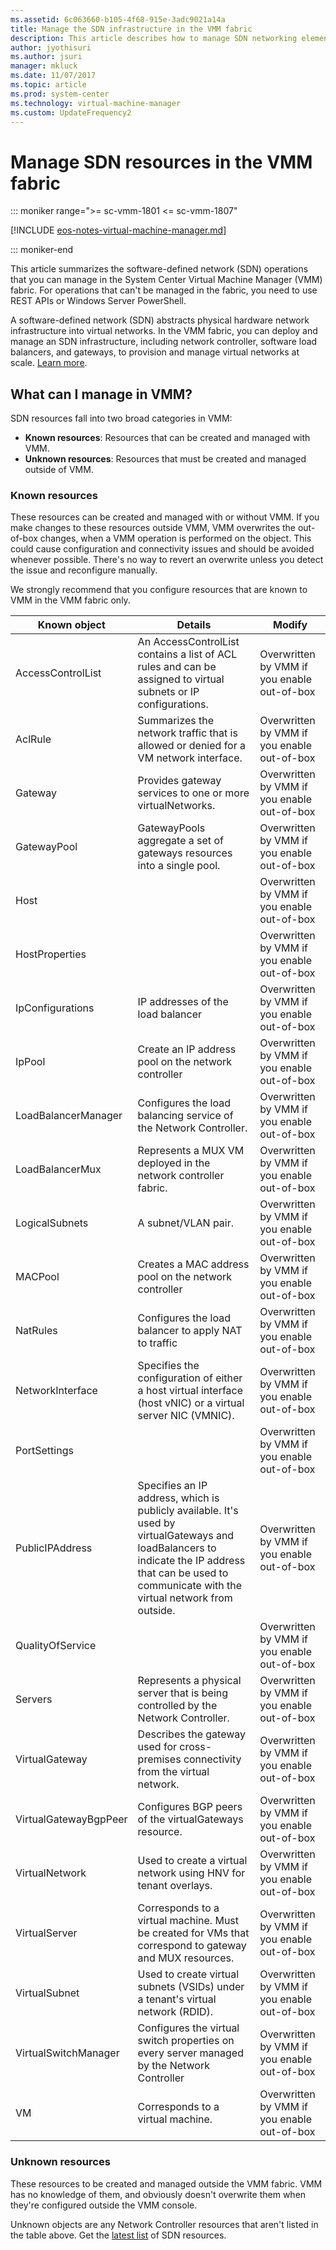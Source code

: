 ```yaml
---
ms.assetid: 6c063660-b105-4f68-915e-3adc9021a14a
title: Manage the SDN infrastructure in the VMM fabric
description: This article describes how to manage SDN networking elements in the System Center VMM fabric
author: jyothisuri
ms.author: jsuri
manager: mkluck
ms.date: 11/07/2017
ms.topic: article
ms.prod: system-center
ms.technology: virtual-machine-manager
ms.custom: UpdateFrequency2
---
```


# Manage SDN resources in the VMM fabric

::: moniker range=">= sc-vmm-1801 <= sc-vmm-1807"

[!INCLUDE [eos-notes-virtual-machine-manager.md](../includes/eos-notes-virtual-machine-manager.md)]

::: moniker-end

 This article summarizes the software-defined network (SDN) operations that you can manage in the System Center Virtual Machine Manager (VMM) fabric. For operations that can't be managed in the fabric, you need to use REST APIs or Windows Server PowerShell.

 A software-defined network (SDN) abstracts physical hardware network infrastructure into virtual networks. In the VMM fabric, you can deploy and manage an SDN infrastructure, including network controller, software load balancers, and gateways, to provision and manage virtual networks at scale. [Learn more](deploy-sdn.md#software-defined-network-overview).


## What can I manage in VMM?

SDN resources fall into two broad categories in VMM:

- **Known resources**: Resources that can be created and managed with VMM.
- **Unknown resources**: Resources that must be created and managed outside of VMM.


### Known resources

These resources can be created and managed with or without VMM. If you make changes to these resources outside VMM, VMM overwrites the out-of-box changes, when a VMM operation is performed on the object. This could cause configuration and connectivity issues and should be avoided whenever possible. There's no way to revert an overwrite unless you detect the issue and reconfigure manually.

We strongly recommend that you configure resources that are known to VMM in the VMM fabric only.

**Known object** | **Details** | **Modify**
--- | --- | ---
AccessControlList | An AccessControlList contains a list of ACL rules and can be assigned to virtual subnets or IP configurations. | Overwritten by VMM if you enable out-of-box
AclRule | Summarizes the network traffic that is allowed or denied for a VM network interface. | Overwritten by VMM if you enable out-of-box
Gateway | Provides gateway services to one or more virtualNetworks. | Overwritten by VMM if you enable out-of-box
GatewayPool | GatewayPools aggregate a set of gateways resources into a single pool.  | Overwritten by VMM if you enable out-of-box
Host | | Overwritten by VMM if you enable out-of-box
HostProperties | | Overwritten by VMM if you enable out-of-box
IpConfigurations | IP addresses of the load balancer | Overwritten by VMM if you enable out-of-box
IpPool | Create an IP address pool on the network controller | Overwritten by VMM if you enable out-of-box
LoadBalancerManager | Configures the load balancing service of the Network Controller. | Overwritten by VMM if you enable out-of-box
LoadBalancerMux |  Represents a MUX VM deployed in the network controller fabric. | Overwritten by VMM if you enable out-of-box
LogicalSubnets | A subnet/VLAN pair. | Overwritten by VMM if you enable out-of-box
MACPool | Creates a MAC address pool on the network controller | Overwritten by VMM if you enable out-of-box
NatRules | Configures the load balancer to apply NAT to traffic | Overwritten by VMM if you enable out-of-box
NetworkInterface |Specifies the configuration of either a host virtual interface (host vNIC) or a virtual server NIC (VMNIC).  | Overwritten by VMM if you enable out-of-box
PortSettings | | Overwritten by VMM if you enable out-of-box
PublicIPAddress | Specifies an IP address, which is publicly available. It's used by virtualGateways and loadBalancers to indicate the IP address that can be used to communicate with the virtual network from outside. | Overwritten by VMM if you enable out-of-box
QualityOfService | | Overwritten by VMM if you enable out-of-box
Servers | Represents a physical server that is being controlled by the Network Controller. | Overwritten by VMM if you enable out-of-box
VirtualGateway | Describes the gateway used for cross-premises connectivity from the virtual network. | Overwritten by VMM if you enable out-of-box
VirtualGatewayBgpPeer | Configures BGP peers of the virtualGateways resource. | Overwritten by VMM if you enable out-of-box
VirtualNetwork | Used to create a virtual network using HNV for tenant overlays.  | Overwritten by VMM if you enable out-of-box
VirtualServer | Corresponds to a virtual machine. Must be created for VMs that correspond to gateway and MUX resources. | Overwritten by VMM if you enable out-of-box
VirtualSubnet | Used to create virtual subnets (VSIDs) under a tenant's virtual network (RDID). | Overwritten by VMM if you enable out-of-box
VirtualSwitchManager | Configures the virtual switch properties on every server managed by the Network Controller | Overwritten by VMM if you enable out-of-box
VM | Corresponds to a virtual machine. | Overwritten by VMM if you enable out-of-box



### Unknown resources

These resources to be created and managed outside the VMM fabric. VMM has no knowledge of them, and obviously doesn't overwrite them when they're configured outside the VMM console.

Unknown objects are any Network Controller resources that aren't listed in the table above. Get the [latest list](/openspecs/windows_protocols/ms-ncnbi/d2a6f7c9-563f-40aa-94f7-9bf89fb79b80) of SDN resources.
